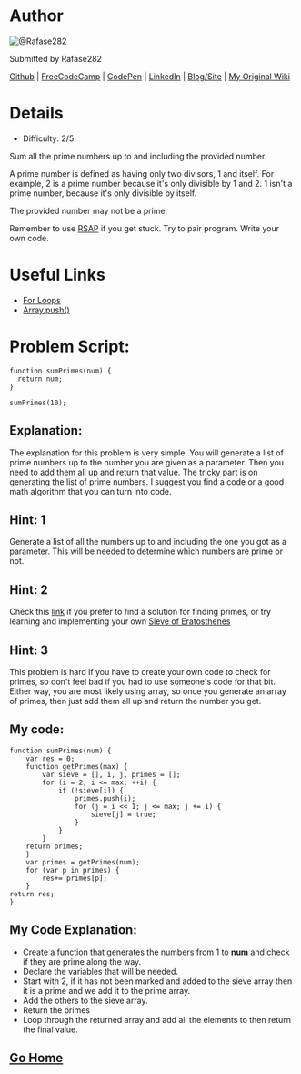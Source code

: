 # Author
![@Rafase282](https://avatars0.githubusercontent.com/Rafase282?&s=128)

Submitted by Rafase282

[Github](https://github.com/Rafase282) | [FreeCodeCamp](http://www.freecodecamp.com/rafase282) |  [CodePen](http://codepen.io/Rafase282/) | [LinkedIn](https://www.linkedin.com/in/rafase282) | [Blog/Site](https://rafase282.wordpress.com/) | [My Original Wiki](http://rafase282.github.io/My-FreeCodeCamp-Code/)

# Details
- Difficulty: 2/5

Sum all the prime numbers up to and including the provided number.

A prime number is defined as having only two divisors, 1 and itself. For example, 2 is a prime number because it's only divisible by 1 and 2. 1 isn't a prime number, because it's only divisible by itself.

The provided number may not be a prime.

Remember to use [RSAP](http://www.freecodecamp.com/field-guide/how-do-i-get-help-when-I-get-stuck) if you get stuck. Try to pair program. Write your own code.

# Useful Links
- [For Loops](https://developer.mozilla.org/en-US/docs/Web/JavaScript/Reference/Statements/for)
- [Array.push()](https://developer.mozilla.org/en-US/docs/Web/JavaScript/Reference/Global_Objects/Array/push)

# Problem Script:

```
function sumPrimes(num) {
  return num;
}

sumPrimes(10);
```

## Explanation:
The explanation for this problem is very simple. You will generate a list of prime numbers up to the number you are given as a parameter. Then you need to add them all up and return that value. The tricky part is on generating the list of prime numbers. I suggest you find a code or a good math algorithm that you can turn into code.

## Hint: 1
Generate a list of all the numbers up to and including the one you got as a parameter. This will be needed to determine which numbers are prime or not.

## Hint: 2
Check this [link](http://stackoverflow.com/questions/11966520/how-to-find-prime-numbers-between-0-100) if you prefer to find a solution for finding primes, or try learning and implementing your own [Sieve of Eratosthenes](https://en.wikipedia.org/wiki/Sieve_of_Eratosthenes)

## Hint: 3
This problem is hard if you have to create your own code to check for primes, so don't feel bad if you had to use someone's code for that bit. Either way, you are most likely using array, so once you generate an array of primes, then just add them all up and return the number you get.

## My code:

```
function sumPrimes(num) {
    var res = 0;
    function getPrimes(max) {
        var sieve = [], i, j, primes = [];
        for (i = 2; i <= max; ++i) {
            if (!sieve[i]) {
                primes.push(i);
                for (j = i << 1; j <= max; j += i) {
                    sieve[j] = true;
                }
            }
        }
    return primes;
    }
    var primes = getPrimes(num);
    for (var p in primes) {
        res+= primes[p];
    }
return res;
}
```

## My Code Explanation:
- Create a function that generates the numbers from 1 to **num** and check if they are prime along the way.
- Declare the variables that will be needed.
- Start with 2, if it has not been marked and added to the sieve array then it is a prime and we add it to the prime array.
- Add the others to the sieve array.
- Return the primes
- Loop through the returned array and add all the elements to then return the final value.

## [Go Home](https://github.com/Rafase282/My-FreeCodeCamp-Code/wiki)
